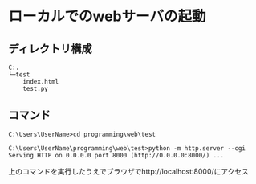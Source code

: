 # ローカルでのwebサーバの起動

## ディレクトリ構成
```
C:.
└─test
    index.html
    test.py
```

## コマンド
```
C:\Users\UserName>cd programming\web\test

C:\Users\UserName\programming\web\test>python -m http.server --cgi
Serving HTTP on 0.0.0.0 port 8000 (http://0.0.0.0:8000/) ...
```
上のコマンドを実行したうえでブラウザでhttp://localhost:8000/にアクセス

